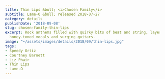 ```yaml
---
title: Thin Lips &bull; <i>Chosen Family</i>
subtitle: Lame-O &bull; released 2018-07-27
category: details
publishDate: '2018-09-08'
slug: chosen-family-thin-lips
excerpt: Rock anthems filled with quirky bits of beat and string, layered with some
  honey-toned vocals and surging guitars.
image: "~/assets/images/details/2018/09/thin-lips.jpg"
tags:
- Speedy Ortiz
- Courtney Barnett
- Liz Phair
- Thin Lips
- Lame-O
---
```


